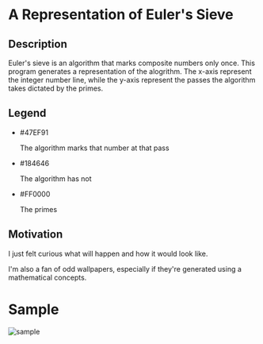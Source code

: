 # A Representation of Euler's Sieve

## Description
Euler's sieve is an algorithm that marks composite numbers only once. This program generates a representation of the alogrithm. The x-axis represent the integer number line, while the y-axis represent the passes the algorithm takes dictated by the primes. 

## Legend

* \#47EF91
  
  The algorithm marks that number at that pass
* \#184646
  
  The algorithm has not
* \#FF0000
  
  The primes
  
## Motivation
I just felt curious what will happen and how it would look like. 

I'm also a fan of odd wallpapers, especially if they're generated using a mathematical concepts.

# Sample
![sample](https://github.com/Aphrontos/Representation-of-Sieve-of-Euler/blob/master/sieve.png)
